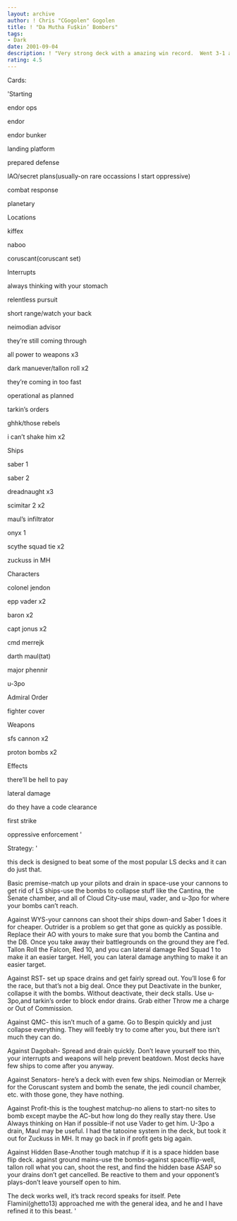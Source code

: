 ```yaml
---
layout: archive
author: ! Chris "CGogolen" Gogolen
title: ! "Da Mutha Fu$kin’ Bombers"
tags:
- Dark
date: 2001-09-04
description: ! "Very strong deck with a amazing win record.  Went 3-1 at the Montreal DPC with a True Tie time loss to a WYS deck-because Out of play cards in lost pile don’t count for a true tie.  Also went 2-1 at DragonCon narrowly losing to Hidden Base."
rating: 4.5
---
```

Cards: 

'Starting

endor ops

endor

endor bunker

landing platform

prepared defense

IAO/secret plans(usually-on rare occassions I start oppressive)

combat response

planetary


Locations

kiffex

naboo

coruscant(coruscant set)


Interrupts

always thinking with your stomach

relentless pursuit

short range/watch your back

neimodian advisor

they’re still coming through

all power to weapons x3

dark manuever/tallon roll x2

they’re coming in too fast

operational as planned

tarkin’s orders

ghhk/those rebels

i can’t shake him x2


Ships

saber 1

saber 2

dreadnaught x3

scimitar 2 x2

maul’s infiltrator

onyx 1

scythe squad tie x2

zuckuss in MH


Characters

colonel jendon

epp vader x2

baron x2

capt jonus x2

cmd merrejk

darth maul(tat)

major phennir

u-3po


Admiral Order

fighter cover


Weapons

sfs cannon x2

proton bombs x2


Effects

there’ll be hell to pay

lateral damage

do they have a code clearance

first strike

oppressive enforcement '

Strategy: '

this deck is designed to beat some of the most popular LS decks and it can do just that.


Basic premise-match up your pilots and drain in space-use your cannons to get rid of LS ships-use the bombs to collapse stuff like the Cantina, the Senate chamber, and all of Cloud City-use maul, vader, and u-3po for where your bombs can’t reach.


Against WYS-your cannons can shoot their ships down-and Saber 1 does it for cheaper.  Outrider is a problem so get that gone as quickly as possible.  Replace their AO with yours to make sure that you bomb the Cantina and the DB.  Once you take away their battlegrounds on the ground they are f’ed. Tallon Roll the Falcon, Red 10, and you can lateral damage Red Squad 1 to make it an easier target.  Hell, you can lateral damage anything to make it an easier target.


Against RST- set up space drains and get fairly spread out.  You’ll lose 6 for the race, but that’s not a big deal.  Once they put Deactivate in the bunker, collapse it with the bombs.  Without deactivate, their deck stalls.  Use u-3po,and tarkin’s order to block endor drains.  Grab either Throw me a charge or Out of Commission.


Against QMC- this isn’t much of a game.  Go to Bespin quickly and just collapse everything.  They will feebly try to come after you, but there isn’t much they can do.


Against Dagobah- Spread and drain quickly.  Don’t leave yourself too thin, your interrupts and weapons will help prevent beatdown.  Most decks have few ships to come after you anyway.


Against Senators- here’s a deck with even few ships.  Neimodian or Merrejk for the Coruscant system and bomb the senate, the jedi council chamber, etc.  with those gone, they have nothing.


Against Profit-this is the toughest matchup-no aliens to start-no sites to bomb except maybe the AC-but how long do they really stay there.  Use Always thinking on Han if possible-if not use Vader to get him.  U-3po a drain, Maul may be useful.  I had the tatooine system in the deck, but took it out for Zuckuss in MH.  It may go back in if profit gets big again.


Against Hidden Base-Another tough matchup if it is a space hidden base flip deck.  against ground mains-use the bombs-against space/flip-well, tallon roll what you can, shoot the rest, and find the hidden base ASAP so your drains don’t get cancelled.  Be reactive to them and your opponent’s plays-don’t leave yourself open to him.


The deck works well, it’s track record speaks for itself. Pete Flamini(ghetto13) approached me with the general idea, and he and I have refined it to this beast. '